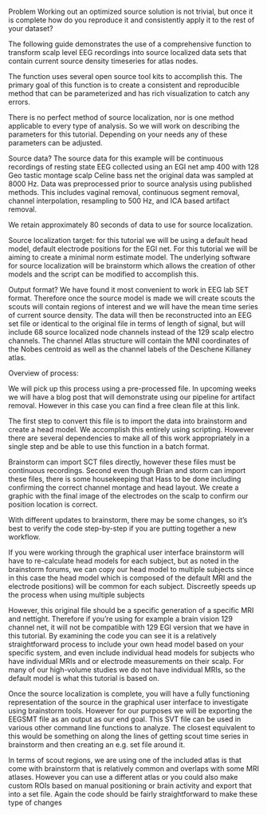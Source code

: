 Problem
Working out an optimized source solution is not trivial, but once it is complete how do you reproduce it and consistently apply it to the rest of your dataset?

The following guide demonstrates the use of a comprehensive function to transform scalp level EEG recordings into source localized data sets that contain current source density timeseries for atlas nodes.


The function uses several open source tool kits to accomplish this. The primary goal of this function is to create a consistent and reproducible method that can be parameterized and has rich visualization to catch any errors.


There is no perfect method of source localization, nor is one method applicable to every type of analysis. So we will work on describing the parameters for this tutorial. Depending on your needs any of these parameters can be adjusted.

Source data? The source data for this example will be continuous recordings of resting state EEG collected using an EGI net amp 400 with 128 Geo tastic montage scalp Celine bass net the original data was sampled at 8000 Hz. Data was preprocessed prior to source analysis using published methods. This includes vaginal removal, continuous segment removal, channel interpolation, resampling to 500 Hz, and ICA based artifact removal.

We retain approximately 80 seconds of data to use for source localization.

Source localization target: for this tutorial we will be using a default head model, default electrode positions for the EGI net. For this tutorial we will be aiming to create a minimal norm estimate model. The underlying software for source localization will be brainstorm which allows the creation of other models and the script can be modified to accomplish this.

Output  format? We have found it most convenient to work in EEG lab SET format. Therefore once the source model is made we will create scouts the scouts will contain regions of interest and we will have the mean time series of current source density. The data will then be reconstructed into an EEG set file or identical to the original file in terms of length of signal, but will include 68 source localized node channels instead of the 129 scalp electro channels. The channel Atlas structure will contain the MNI coordinates of the Nobes centroid as well as the channel labels of the Deschene Killaney atlas.

Overview of process:

We will pick up this process using a pre-processed file. In upcoming weeks we will have a blog post that will demonstrate using our pipeline for artifact removal. However in this case you can find a free clean file at this link.

The first step to convert this file is to import the data into brainstorm and create a head model. We accomplish this entirely using scripting. However there are several dependencies to make all of this work appropriately in a single step and be able to use this function in a batch format.

Brainstorm can import SCT files directly, however these files must be continuous recordings. Second even though Brian and storm can import these files, there is some housekeeping that Hass to be done including confirming the correct channel montage and head layout. We create a graphic with the final image of the electrodes on the scalp to confirm our position location is correct.

With different updates to brainstorm, there may be some changes, so it’s best to verify the code step-by-step if you are putting together a new workflow.

If you were working through the graphical user interface brainstorm will have to re-calculate head models for each subject, but as noted in the brainstorm forums, we can copy our head model to multiple subjects since in this case the head model which is composed of the default MRI and the electrode positions) will be common for each subject. Discreetly speeds up the process when using multiple subjects


However, this original file should be a specific generation of a specific MRI and nettight. Therefore if you’re using for example a brain vision 129 channel net, it will not be compatible with 129 EGI version that we have in this tutorial. By examining the code you can see it is a relatively straightforward process to include your own head model based on your specific system, and even include individual head models for subjects who have individual MRIs and or electrode measurements on their scalp. For many of our high-volume studies we do not have individual MRIs, so the default model is what this tutorial is based on.

Once the source localization is complete, you will have a fully functioning representation of the source in the graphical user interface to investigate using brainstorm tools. However for our purposes we will be exporting the EEGSMT file as an output as our end goal. This SVT file can be used in various other command line functions to analyze. The closest equivalent to this would be something on along the lines of getting scout time series in brainstorm and then creating an e.g. set file around it.

In terms of scout regions, we are using one of the included atlas is that come with brainstorm that is relatively common and overlaps with some MRI atlases. However you can use a different atlas or you could also make custom ROIs based on manual positioning or brain activity and export that into a set file. Again the code should be fairly straightforward to make these type of changes

